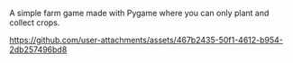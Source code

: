 A simple farm game made with Pygame where you can only plant and collect crops.


https://github.com/user-attachments/assets/467b2435-50f1-4612-b954-2db257496bd8

